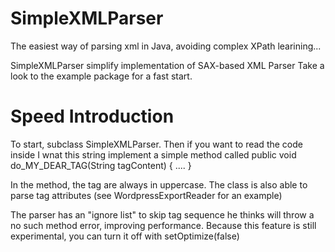 SimpleXMLParser
===============

The easiest way of parsing xml in Java, avoiding complex XPath learining...


SimpleXMLParser simplify implementation of SAX-based XML Parser
Take a look to the example package for a fast start. 
 

Speed Introduction
==================
To start, subclass SimpleXMLParser.
Then if you want to read the code inside
 <my><dear><tag>I wnat this string</tag></dear></my>
implement a simple method called
 public void do_MY_DEAR_TAG(String tagContent)
 {
  ....
 }


In the method, the tag are always in uppercase.
The class is also able to parse tag attributes (see WordpressExportReader for an example)
 
The parser has an "ignore list" to skip tag sequence he thinks will throw a no such method error,
improving performance.
Because this feature is still experimental, you can turn it off with 
 setOptimize(false)

 